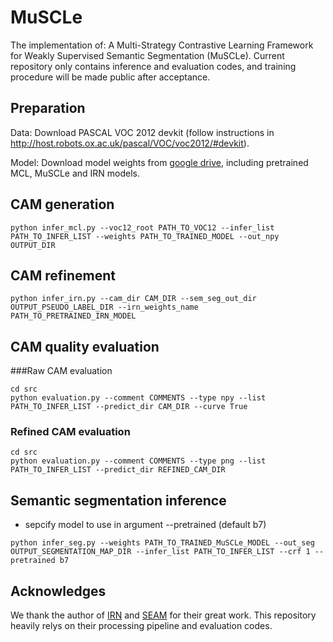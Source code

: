 # MuSCLe
 The implementation of: A Multi-Strategy Contrastive Learning Framework for Weakly Supervised Semantic Segmentation  (MuSCLe). Current repository only contains
inference and evaluation codes, and training procedure will be made public after acceptance.

 
## Preparation

Data: Download PASCAL VOC 2012 devkit (follow instructions in http://host.robots.ox.ac.uk/pascal/VOC/voc2012/#devkit).

Model: Download model weights from [google drive](https://drive.google.com/drive/folders/1K3mMECLdWdu8YVrMq8YblppRdLtCcAaW?usp=sharing), including pretrained MCL, MuSCLe and IRN models.


## CAM generation
```
python infer_mcl.py --voc12_root PATH_TO_VOC12 --infer_list PATH_TO_INFER_LIST --weights PATH_TO_TRAINED_MODEL --out_npy OUTPUT_DIR
```

## CAM refinement
```
python infer_irn.py --cam_dir CAM_DIR --sem_seg_out_dir OUTPUT_PSEUDO_LABEL_DIR --irn_weights_name PATH_TO_PRETRAINED_IRN_MODEL
```

## CAM quality evaluation
###Raw CAM evaluation
```
cd src
python evaluation.py --comment COMMENTS --type npy --list PATH_TO_INFER_LIST --predict_dir CAM_DIR --curve True
```

### Refined CAM evaluation
```
cd src
python evaluation.py --comment COMMENTS --type png --list PATH_TO_INFER_LIST --predict_dir REFINED_CAM_DIR 
```

## Semantic segmentation inference
- sepcify model to use in argument --pretrained (default b7)
```
python infer_seg.py --weights PATH_TO_TRAINED_MuSCLe_MODEL --out_seg OUTPUT_SEGMENTATION_MAP_DIR --infer_list PATH_TO_INFER_LIST --crf 1 --pretrained b7
```

## Acknowledges
We thank the author of [IRN](https://github.com/jiwoon-ahn/irn) and [SEAM](https://github.com/YudeWang/SEAM) for their great work. This repository heavily relys on their processing pipeline and evaluation codes.
